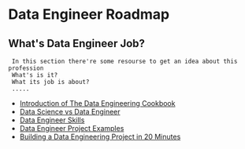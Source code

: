 # Data Engineer Roadmap

## What's Data Engineer Job?
     In this section there're some resourse to get an idea about this profession
     What's is it?
     What its job is about?
     .....

 - [Introduction of The Data Engineering Cookbook](https://github.com/andkret/Cookbook/blob/master/sections/01-Introduction.md#data-scientist)
 - [Data Science vs Data Engineer]()
 - [Data Engineer Skills]()
 - [Data Engineer Project Examples]()
 - [Building a Data Engineering Project in 20 Minutes](https://www.sspaeti.com/blog/data-engineering-project-in-twenty-minutes/)
